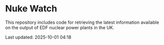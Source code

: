 # Nuke Watch

This repository includes code for retrieving the latest information available on the output of EDF nuclear power plants in the UK.

Last updated: 2025-10-01 04:18